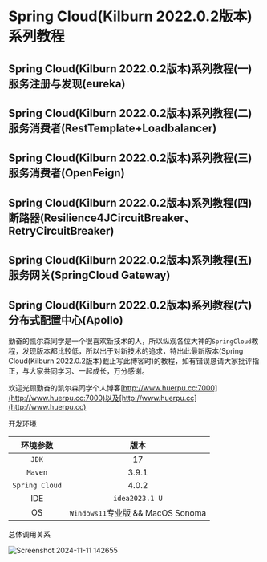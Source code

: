 # Spring Cloud(Kilburn 2022.0.2版本)系列教程

## Spring Cloud(Kilburn 2022.0.2版本)系列教程(一) 服务注册与发现(eureka)
## Spring Cloud(Kilburn 2022.0.2版本)系列教程(二) 服务消费者(RestTemplate+Loadbalancer)
## Spring Cloud(Kilburn 2022.0.2版本)系列教程(三) 服务消费者(OpenFeign)
## Spring Cloud(Kilburn 2022.0.2版本)系列教程(四) 断路器(Resilience4JCircuitBreaker、RetryCircuitBreaker)
## Spring Cloud(Kilburn 2022.0.2版本)系列教程(五) 服务网关(SpringCloud Gateway)
## Spring Cloud(Kilburn 2022.0.2版本)系列教程(六) 分布式配置中心(Apollo)

勤奋的凯尔森同学是一个很喜欢新技术的人，所以纵观各位大神的`SpringCloud`教程，发现版本都比较低，所以出于对新技术的追求，特出此最新版本(Spring Cloud(Kilburn 2022.0.2版本)截止写此博客时)的教程，如有错误恳请大家批评指正，与大家共同学习、一起成长，万分感谢。

欢迎光顾勤奋的凯尔森同学个人博客[http://www.huerpu.cc:7000](http://www.huerpu.cc:7000)以及[http://www.huerpu.cc](http://www.huerpu.cc)

开发环境

|    环境参数    |       版本        |
| :------------: | :---------------: |
|     `JDK`      |        17         |
|    `Maven`     |       3.9.1       |
| `Spring Cloud` |       4.0.2       |
|      IDE       |  `idea2023.1 U`   |
|       OS       | `Windows11`专业版 && MacOS Sonoma|

总体调用关系

![Screenshot 2024-11-11 142655](http://www.huerpu.cc:6391/images/2024/11/11/Screenshot-2024-11-11-142655.png)



